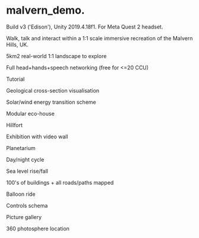 # malvern_demo.

Build v3 ('Edison'), Unity 2019.4.18f1. For Meta Quest 2 headset.

Walk, talk and interact within a 1:1 scale immersive recreation of the Malvern Hills, UK.

5km2 real-world 1:1 landscape to explore

Full head+hands+speech networking (free for <=20 CCU)

Tutorial

Geological cross-section visualisation

Solar/wind energy transition scheme

Modular eco-house

Hillfort

Exhibition with video wall

Planetarium

Day/night cycle

Sea level rise/fall

100's of buildings + all roads/paths mapped

Balloon ride

Controls schema

Picture gallery

360 photosphere location

